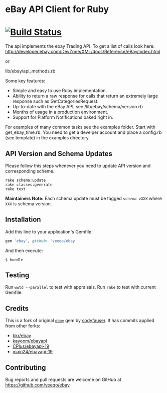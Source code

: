 eBay API Client for Ruby
========================

[![Build Status](https://travis-ci.com/veeqo/ebay.svg?branch=master)](https://travis-ci.com/veeqo/ebay)
========================

The api implements the ebay Trading API. To get a list of calls look here:
http://developer.ebay.com/DevZone/XML/docs/Reference/eBay/index.html

or

lib/ebay/api_methods.rb


Some key features:

* Simple and easy to use Ruby implementation.
* Ability to return a raw response for calls that return an extremely large response such as GetCategoriesRequest.
* Up-to-date with the eBay API, see /lib/ebay/schema/version.rb
* Months of usage in a production environment.
* Support for Platform Notifications baked right in.


For examples of many common tasks see the examples folder. Start with get_ebay_time.rb.
You need to get a develper account and place a config.rb (see template) in the
examples directory.

## API Version and Schema Updates

Please follow this steps whenever you need to update API version and
corresponding scheme.

    rake schema:update
    rake classes:generate
    rake test

**Maintainers Note:** Each schema update must be tagged `schema-vXXX` where
`XXX` is schema version.


## Installation

Add this line to your application's Gemfile:

```ruby
gem 'ebay', github: 'veeqo/ebay'
```

And then execute:

    $ bundle


## Testing

Run `wwtd --parallel` to test with appraisals. Run `rake` to test with current Gemfile.

## Credits

This is a fork of original [`ebay`](https://github.com/codyfauser/ebay) gem by [codyfauser](https://github.com/codyfauser).
It has commits applied from other forks:
- [bkr/ebay](https://github.com/bkr/ebay)
- [kayoom/ebayapi](https://github.com/kayoom/ebayapi)
- [CPlus/ebayapi-19](https://github.com/CPlus/ebayapi-19)
- [main24/ebayapi-19](https://github.com/main24/ebayapi-19)


## Contributing

Bug reports and pull requests are welcome on GitHub at https://github.com/veeqo/ebay
